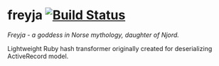 # freyja [![Build Status](https://travis-ci.org/spiridonov/freyja.png?branch=master)](https://travis-ci.org/spiridonov/freyja)

_Freyja - a goddess in Norse mythology, daughter of Njord._

Lightweight Ruby hash transformer originally created for deserializing ActiveRecord model.